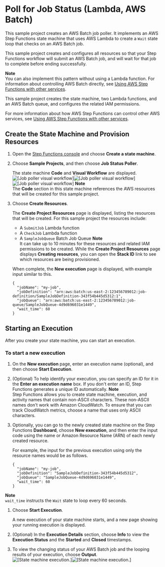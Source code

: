 # Poll for Job Status \(Lambda, AWS Batch\)<a name="sample-project-job-poller"></a>

This sample project creates an AWS Batch job poller\. It implements an AWS Step Functions state machine that uses AWS Lambda to create a `Wait` state loop that checks on an AWS Batch job\. 

This sample project creates and configures all resources so that your Step Functions workflow will submit an AWS Batch job, and will wait for that job to complete before ending successfully\. 

**Note**  
You can also implement this pattern without using a Lambda function\. For information about controlling AWS Batch directly, see [Using AWS Step Functions with other services](concepts-service-integrations.md)\. 

This sample project creates the state machine, two Lambda functions, and an AWS Batch queue, and configures the related IAM permissions\. 

For more information about how AWS Step Functions can control other AWS services, see [Using AWS Step Functions with other services](concepts-service-integrations.md)\.

## Create the State Machine and Provision Resources<a name="sample-project-job-poller-create"></a>

1. Open the [Step Functions console](https://console.aws.amazon.com/states/home?region=us-east-1#/statemachines) and choose **Create a state machine**\.

1. Choose **Sample Projects**, and then choose **Job Status Poller**\.

   The state machine **Code** and **Visual Workflow** are displayed\.  
![\[Job poller visual workflow\]](http://docs.aws.amazon.com/step-functions/latest/dg/images/tutorial-create-state-machine-job-status-poller-preview.png)![\[Job poller visual workflow\]](http://docs.aws.amazon.com/step-functions/latest/dg/)![\[Job poller visual workflow\]](http://docs.aws.amazon.com/step-functions/latest/dg/)
**Note**  
The **Code** section in this state machine references the AWS resources that will be created for this sample project\.

1. Choose **Create Resources**\.

   The **Create Project Resources** page is displayed, listing the resources that will be created\. For this sample project the resources include:
   + A `SubmitJob` Lambda function
   + A `CheckJob` Lambda function
   + A `SampleJobQueue` Batch Job Queue
**Note**  
It can take up to 10 minutes for these resources and related IAM permissions to be created\. While the **Create Project Resources** page displays **Creating resources**, you can open the **Stack ID** link to see which resources are being provisioned\.

   When complete, the **New execution** page is displayed, with example input similar to this\.

   ```
   {
     "jobName": "my-job",
     "jobDefinition": "arn:aws:batch:us-east-2:123456789012:job-definition/SampleJobDefinition-343f54b445d5312:1",
     "jobQueue": "arn:aws:batch:us-east-2:123456789012:job-queue/SampleJobQueue-4d9d696031e1449",
     "wait_time": 60
   }
   ```

## Starting an Execution<a name="job-status-poller-start-execution"></a>

After you create your state machine, you can start an execution\.

### To start a new execution<a name="create-job-status-poller-state-machine-start-execution"></a>

1. On the **New execution** page, enter an execution name \(optional\), and then choose **Start Execution**\.

1. \(Optional\) To help identify your execution, you can specify an ID for it in the **Enter an execution name** box\. If you don't enter an ID, Step Functions generates a unique ID automatically\.
**Note**  
Step Functions allows you to create state machine, execution, and activity names that contain non\-ASCII characters\. These non\-ASCII names don't work with Amazon CloudWatch\. To ensure that you can track CloudWatch metrics, choose a name that uses only ASCII characters\.

1. Optionally, you can go to the newly created state machine on the Step Functions **Dashboard**, choose **New execution**, and then enter the input code using the name or Amazon Resource Name \(ARN\) of each newly created resource\.

   For example, the input for the previous execution using only the resource names would be as follows\.

   ```
   {
     "jobName": "my-job",
     "jobDefinition": "SampleJobDefinition-343f54b445d5312",
     "jobQueue": "SampleJobQueue-4d9d696031e1449",
     "wait_time": 60
   }
   ```
**Note**  
`wait_time` instructs the `Wait` state to loop every 60 seconds\.

1. Choose **Start Execution**\.

   A new execution of your state machine starts, and a new page showing your running execution is displayed\.

1. \(Optional\) In the **Execution Details** section, choose **Info** to view the **Execution Status** and the **Started** and **Closed** timestamps\.

1. To view the changing status of your AWS Batch job and the looping results of your execution, choose **Output**\.  
![\[State machine execution.\]](http://docs.aws.amazon.com/step-functions/latest/dg/images/tutorial-console-job-status-poller-state-machine-execution-output.png)![\[State machine execution.\]](http://docs.aws.amazon.com/step-functions/latest/dg/)